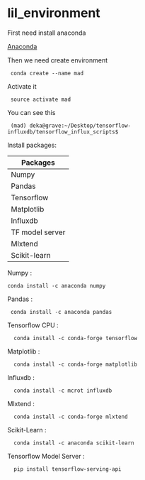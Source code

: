 # lil_environment

<p> First need install anaconda </p>

[Anaconda](https://www.anaconda.com/download/#linux)

<p> Then we need create environment </p>

     conda create --name mad
     
<p> Activate it </p>

     source activate mad
        
<p> You can see this </p>

     (mad) deka@grave:~/Desktop/tensorflow-influxdb/tensorflow_influx_scripts$ 

<p> Install packages:</p>


Packages        |
--------------- |
Numpy           | 
Pandas          |
Tensorflow      |
Matplotlib      |
Influxdb        |
TF model server |
Mlxtend         |
Scikit-learn    |

<p> Numpy : </p> 

    conda install -c anaconda numpy
    
<p> Pandas : </p> 

     conda install -c anaconda pandas
     
<p> Tensorflow CPU : </p> 

      conda install -c conda-forge tensorflow
      
<p> Matplotlib : </p> 

      conda install -c conda-forge matplotlib
      
<p> Influxdb : </p>

      conda install -c mcrot influxdb
      
<p> Mlxtend : </p>

      conda install -c conda-forge mlxtend
      
<p> Scikit-Learn : </p>

      conda install -c anaconda scikit-learn
      
<p> Tensorflow Model Server : <p>
  
      pip install tensorflow-serving-api
      
      
